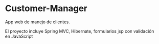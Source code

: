 # Customer-Manager
App web de manejo de clientes.

El proyecto incluye Spring MVC, Hibernate, formularios jsp con validación en JavaScript
